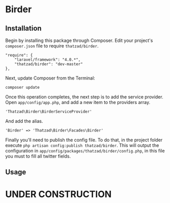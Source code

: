 Birder
======

## Installation

Begin by installing this package through Composer. Edit your project's `composer.json` file to require `thatzad/birder`.

    "require": {
        "laravel/framework": "4.0.*",
        "thatzad/birder": "dev-master"
    },

Next, update Composer from the Terminal:

    composer update

Once this operation completes, the next step is to add the service provider. Open `app/config/app.php`, and add a new item to the providers array.

    'Thatzad\Birder\BirderServiceProvider'

And add the alias.

    'Birder' => 'Thatzad\Birder\Facades\Birder'

Finally you'll need to publish the config file. To do that, in the project folder execute `php artisan config:publish thatzad/birder`.
This will output the configuration in `app/config/packages/thatzad/birder/config.php`, in this file you must to fill all twitter fields.

## Usage
# UNDER CONSTRUCTION
